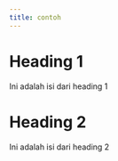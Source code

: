 ```yaml
---
title: contoh
---
```


# Heading 1

Ini adalah isi dari heading 1

# Heading 2

Ini adalah isi dari heading 2
